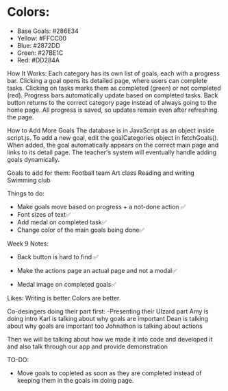 # Colors:
- Base Goals: #286E34
- Yellow: #FFCC00
- Blue: #2872DD
- Green: #27BE1C
- Red: #DD284A


 How It Works:
Each category has its own list of goals, each with a progress bar.
Clicking a goal opens its detailed page, where users can complete tasks.
Clicking on tasks marks them as completed (green) or not completed (red).
Progress bars automatically update based on completed tasks.
Back button returns to the correct category page instead of always going to the home page.
All progress is saved, so updates remain even after refreshing the page.

 How to Add More Goals
The database is in JavaScript as an object inside script.js.
To add a new goal, edit the goalCategories object in fetchGoals().
When added, the goal automatically appears on the correct main page and links to its detail page.
The teacher's system will eventually handle adding goals dynamically.


Goals to add for them:
Football team
Art class
Reading and writing
Swimming club


Things to do:
- Make goals move based on progress + a not-done action ✅
- Font sizes of text✅
- Add medal on completed task✅
- Change color of the main goals being done✅


Week 9 Notes:
- Back button is hard to find ✅

- Make the actions page an actual page and not a modal✅

- Medal image on completed goals✅


Likes:
Writing is better
Colors are better



Co-desingers doing their part first:
-Presenting their UIzard part
Amy is doing intro
Karl is talking about why goals are important
Dean is talking about why goals are important too
Johnathon is talking about actions

Then we will be talking about how we made it into code and developed it and also talk through our app and provide demonstration

TO-DO:
- Move goals to copleted as soon as they are completed instead of keeping them in the goals im doing page.
